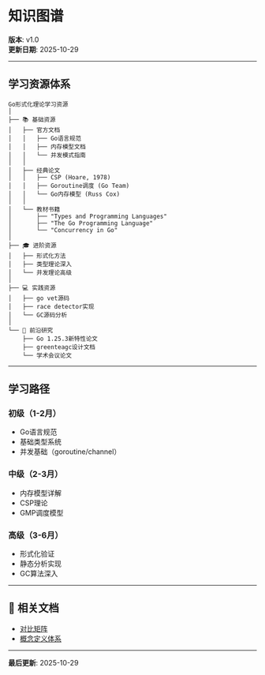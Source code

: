 ﻿# 知识图谱

**版本**: v1.0  
**更新日期**: 2025-10-29

---

## 学习资源体系

```text
Go形式化理论学习资源
│
├── 📚 基础资源
│   ├── 官方文档
│   │   ├── Go语言规范
│   │   ├── 内存模型文档
│   │   └── 并发模式指南
│   │
│   ├── 经典论文
│   │   ├── CSP (Hoare, 1978)
│   │   ├── Goroutine调度 (Go Team)
│   │   └── Go内存模型 (Russ Cox)
│   │
│   └── 教材书籍
│       ├── "Types and Programming Languages"
│       ├── "The Go Programming Language"
│       └── "Concurrency in Go"
│
├── 🎓 进阶资源
│   ├── 形式化方法
│   ├── 类型理论深入
│   └── 并发理论高级
│
├── 💻 实践资源
│   ├── go vet源码
│   ├── race detector实现
│   └── GC源码分析
│
└── 🔬 前沿研究
    ├── Go 1.25.3新特性论文
    ├── greenteagc设计文档
    └── 学术会议论文
```

---

## 学习路径

### 初级（1-2月）

- Go语言规范
- 基础类型系统
- 并发基础（goroutine/channel）

### 中级（2-3月）

- 内存模型详解
- CSP理论
- GMP调度模型

### 高级（3-6月）

- 形式化验证
- 静态分析实现
- GC算法深入

---

## 🔗 相关文档

- [对比矩阵](./00-对比矩阵.md)
- [概念定义体系](./00-概念定义体系.md)

---

**最后更新**: 2025-10-29
